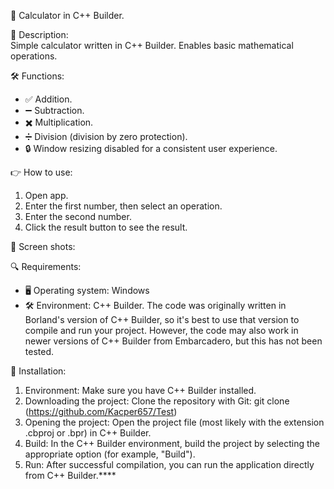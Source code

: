 📐 Calculator in C++ Builder.

📝 Description:  
Simple calculator written in C++ Builder. Enables basic mathematical operations.

🛠 Functions:
- ✅ Addition.
- ➖ Subtraction.
- ✖️ Multiplication.
- ➗ Division (division by zero protection).
- 🔒 Window resizing disabled for a consistent user experience.

👉 How to use:
1. Open app.
2. Enter the first number, then select an operation.
3. Enter the second number.
4. Click the result button to see the result.

📸 Screen shots:  


🔍 Requirements:
- 🖥 Operating system: Windows
- 🛠 Environment: C++ Builder. The code was originally written in Borland's version of C++ Builder, so it's best to use that version to compile and run your project. However, the code may also work in newer versions of C++ Builder from Embarcadero, but this has not been tested.

🚀 Installation:
1. Environment: Make sure you have C++ Builder installed.
2. Downloading the project: Clone the repository with Git:
git clone (https://github.com/Kacper657/Test)
3. Opening the project: Open the project file (most likely with the extension .cbproj or .bpr) in C++ Builder.
4. Build: In the C++ Builder environment, build the project by selecting the appropriate option (for example, "Build").
5. Run: After successful compilation, you can run the application directly from C++ Builder.****
